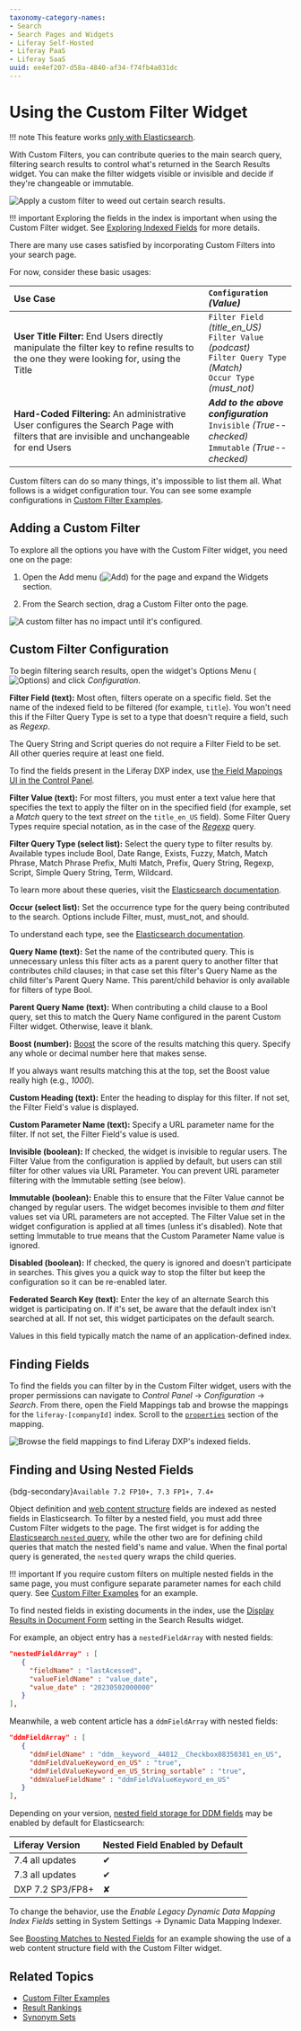 ```yaml
---
taxonomy-category-names:
- Search
- Search Pages and Widgets
- Liferay Self-Hosted
- Liferay PaaS
- Liferay SaaS
uuid: ee4ef207-d58a-4840-af34-f74fb4a031dc
---
```

# Using the Custom Filter Widget

!!! note
    This feature works [only with Elasticsearch](../../installing-and-upgrading-a-search-engine/solr/solr-limitations.md).

With Custom Filters, you can contribute queries to the main search query, filtering search results to control what's returned in the Search Results widget. You can make the filter widgets visible or invisible and decide if they're changeable or immutable.

![Apply a custom filter to weed out certain search results.](./using-the-custom-filter-widget/images/03.png)

!!! important
    Exploring the fields in the index is important when using the Custom Filter widget. See [Exploring Indexed Fields](../exploring-indexed-fields.md) for more details.

There are many use cases satisfied by incorporating Custom Filters into your search page.

For now, consider these basic usages:

| Use Case                                                                                                                                   | `Configuration` *(Value)*                                                                                                               |
| :----------------------------------------------------------------------------------------------------------------------------------------- | :-------------------------------------------------------------------------------------------------------------------------------------- |
| **User Title Filter:** End Users directly manipulate the filter key to refine results to the one they were looking for, using the Title    |`Filter Field` *(title\_en\_US)* <br /> `Filter Value` *(podcast)* <br /> `Filter Query Type` *(Match)* <br /> `Occur Type` *(must_not)* |
| **Hard-Coded Filtering:** An administrative User configures the Search Page with filters that are invisible and unchangeable for end Users | ***Add to the above configuration*** <br /> `Invisible` *(True--checked)* <br /> `Immutable` *(True--checked)*                          |

Custom filters can do so many things, it's impossible to list them all. What follows is a widget configuration tour. You can see some example configurations in [Custom Filter Examples](./custom-filter-examples.md).

## Adding a Custom Filter

To explore all the options you have with the Custom Filter widget, you need one on the page:

1. Open the Add menu (![Add](../../../images/icon-add-widget.png)) for the page and expand the Widgets section.

1. From the Search section, drag a Custom Filter onto the page.

![A custom filter has no impact until it's configured.](./using-the-custom-filter-widget/images/01.png)

## Custom Filter Configuration

To begin filtering search results, open the widget's Options Menu (![Options](../../../images/icon-app-options.png)) and click *Configuration*.

**Filter Field (text):** Most often, filters operate on a specific field. Set the name of the indexed field to be filtered (for example, `title`). You won't need this if the Filter Query Type is set to a type that doesn't require a field, such as *Regexp*.

The Query String and Script queries do not require a Filter Field to be set. All other queries require at least one field.
<!--Note: Multi Match and Simple Query String take an array of fields according to the Elasticsearch docs, but our config doesn't seem to support it. -->

To find the fields present in the Liferay DXP index, use [the Field Mappings UI in the Control Panel](#finding-fields).

**Filter Value (text):** For most filters, you must enter a text value here that specifies the text to apply the filter on in the specified field (for example, set a *Match* query to the text *street* on the `title_en_US` field). Some Filter Query Types require special notation, as in the case of the [*Regexp*](https://www.elastic.co/guide/en/elasticsearch/reference/8.13/query-dsl-regexp-query.html) query.

**Filter Query Type (select list):** Select the query type to filter results by. Available types include Bool, Date Range, Exists, Fuzzy, Match, Match Phrase, Match Phrase Prefix, Multi Match, Prefix, Query String, Regexp, Script, Simple Query String, Term, Wildcard.

To learn more about these queries, visit the [Elasticsearch documentation](https://www.elastic.co/guide/en/elasticsearch/reference/8.13/query-dsl.html).

**Occur (select list):** Set the occurrence type for the query being contributed to the search. Options include Filter, must, must_not, and should.

To understand each type, see the [Elasticsearch documentation](https://www.elastic.co/guide/en/elasticsearch/reference/8.13/query-dsl-bool-query.html).

**Query Name (text):** Set the name of the contributed query. This is unnecessary unless this filter acts as a parent query to another filter that contributes child clauses; in that case set this filter's Query Name as the child filter's Parent Query Name. This parent/child behavior is only available for filters of type Bool.

**Parent Query Name (text):** When contributing a child clause to a Bool query, set this to match the Query Name configured in the parent Custom Filter widget. Otherwise, leave it blank.

**Boost (number):** [Boost](https://www.elastic.co/guide/en/elasticsearch/reference/8.13/query-dsl-term-query.html#term-field-params) the score of the results matching this query. Specify any whole or decimal number here that makes sense.

If you always want results matching this at the top, set the Boost value really high (e.g., *1000*).

**Custom Heading (text):** Enter the heading to display for this filter. If not set, the Filter Field's
value is displayed.

**Custom Parameter Name (text):** Specify a URL parameter name for the filter. If not set, the Filter Field's
value is used.

**Invisible (boolean):** If checked, the widget is invisible to regular users. The Filter Value from the configuration is applied by default, but users can still filter for other values via URL Parameter. You can prevent URL parameter filtering with the Immutable setting (see below).

**Immutable (boolean):** Enable this to ensure that the Filter Value cannot be changed by regular users. The widget becomes invisible to them *and* filter values set via URL parameters are not accepted. The Filter Value set in the widget configuration is applied at all times (unless it's disabled). Note that setting Immutable to true means that the Custom Parameter Name value is ignored.

**Disabled (boolean):** If checked, the query is ignored and doesn't participate in searches. This gives you a quick way to stop the filter but keep the configuration so it can be re-enabled later.

**Federated Search Key (text):** Enter the key of an alternate Search this widget is participating on. If it's set, be aware that the default index isn't searched at all. If not set, this widget participates on the default search.

Values in this field typically match the name of an application-defined index.

## Finding Fields

To find the fields you can filter by in the Custom Filter widget, users with the proper permissions can navigate to *Control Panel* &rarr; *Configuration* &rarr; *Search*. From there, open the Field Mappings tab and browse the mappings for the `liferay-[companyId]` index. Scroll to the [`properties`](https://www.elastic.co/guide/en/elasticsearch/reference/current/properties.html) section of the mapping.

![Browse the field mappings to find Liferay DXP's indexed fields.](./using-the-custom-filter-widget/images/04.png)

## Finding and Using Nested Fields

{bdg-secondary}`Available 7.2 FP10+, 7.3 FP1+, 7.4+`

Object definition and [web content structure](../../../liferay-development/liferay-internals/reference/7-3-breaking-changes.md#dynamic-data-mapping-fields-in-elasticsearch-have-changed-to-a-nested-document) fields are indexed as nested fields in Elasticsearch. To filter by a nested field, you must add three Custom Filter widgets to the page. The first widget is for adding the [Elasticsearch `nested` query](https://www.elastic.co/guide/en/elasticsearch/reference/8.13/query-dsl-nested-query.html), while the other two are for defining child queries that match the nested field's name and value. When the final portal query is generated, the `nested` query wraps the child queries.

!!! important
    If you require custom filters on multiple nested fields in the same page, you must configure separate parameter names for each child query. See [Custom Filter Examples](./custom-filter-examples.md#boosting-matches-to-nested-fields) for an example.

To find nested fields in existing documents in the index, use the [Display Results in Document Form](../search-results/configuring-the-search-results-widget#inspecting-search-engine-documents) setting in the Search Results widget.

For example, an object entry has a `nestedFieldArray` with nested fields:

```json
"nestedFieldArray" : [
   {
     "fieldName" : "lastAcessed",
     "valueFieldName" : "value_date",
     "value_date" : "20230502000000"
   }
],
```

Meanwhile, a web content article has a `ddmFieldArray` with nested fields:

```json
"ddmFieldArray" : [
   {
     "ddmFieldName" : "ddm__keyword__44012__Checkbox08350381_en_US",
     "ddmFieldValueKeyword_en_US" : "true",
     "ddmFieldValueKeyword_en_US_String_sortable" : "true",
     "ddmValueFieldName" : "ddmFieldValueKeyword_en_US"
   }
],
```

Depending on your version, [nested field storage for DDM fields](../../../liferay-development/liferay-internals/reference/7-3-breaking-changes.md#dynamic-data-mapping-fields-in-elasticsearch-have-changed-to-a-nested-document) may be enabled by default for Elasticsearch:

| Liferay Version  | Nested Field Enabled by Default |
| :--------------- | :------------------------------ |
| 7.4 all updates  | &#10004;                        |
| 7.3 all updates  | &#10004;                        |
| DXP 7.2 SP3/FP8+ | &#10008;                        |

To change the behavior, use the *Enable Legacy Dynamic Data Mapping Index Fields* setting in System Settings &rarr; Dynamic Data Mapping Indexer.

See [Boosting Matches to Nested Fields](custom-filter-examples.md#boosting-matches-to-nested-fields) for an example showing the use of a web content structure field with the Custom Filter widget.

## Related Topics

- [Custom Filter Examples](./custom-filter-examples.md)
- [Result Rankings](../../search-administration-and-tuning/result-rankings.md)
- [Synonym Sets](../../search-administration-and-tuning/synonym-sets.md)
